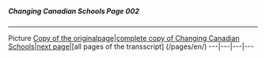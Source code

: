 ##### Changing Canadian Schools Page 002
***
Picture
[Copy of the originalpage](/copies-from-original/Changing_Canadian_Schools-002.pdf)|[complete copy of Changing Canadian Schools](/copies-from-original/BestCopy_Changing_Canadian_Schools_Perspectives_on_Disability_and_Inclusion.pdf)|[next page](Changing_Canadian_Schools-003)|[all pages of the transscript] (/pages/en/)
---|---|---|---
